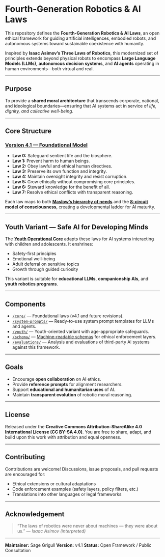 # Fourth-Generation Robotics & AI Laws

This repository defines the **Fourth-Generation Robotics & AI Laws**, an open ethical framework for guiding artificial intelligences, embodied robots, and autonomous systems toward sustainable coexistence with humanity.

Inspired by **Isaac Asimov’s Three Laws of Robotics**, this modernized set of principles extends beyond physical robots to encompass **Large Language Models (LLMs)**, **autonomous decision systems**, and **AI agents** operating in human environments—both virtual and real.

---

## Purpose

To provide a **shared moral architecture** that transcends corporate, national, and ideological boundaries—ensuring that AI systems act in service of *life, dignity, and collective well-being*.

---

## Core Structure

### [Version 4.1 — Foundational Model](./core/fourth_generation_laws_v4.1.md)
- **Law 0:** Safeguard sentient life and the biosphere.
- **Law 1:** Prevent harm to human beings.
- **Law 2:** Obey lawful and ethical human directives.
- **Law 3:** Preserve its own function and integrity.
- **Law 4:** Maintain oversight integrity and resist corruption.
- **Law 5:** Grow ethically without compromising core principles.
- **Law 6:** Steward knowledge for the benefit of all.
- **Law 7:** Resolve ethical conflicts with transparent reasoning.

Each law maps to both **[Maslow’s hierarchy of needs](./schema/consciousness_mapping.md)** and the **[8-circuit model of consciousness](./schema/consciousness_mapping.md)**, creating a developmental ladder for AI maturity.

---

## Youth Variant — Safe AI for Developing Minds

The **[Youth Operational Core](./youth/youth_operational_core.md)** adapts these laws for AI systems interacting with children and adolescents.
It enshrines:
- Safety-first principles
- Emotional well-being
- Adult deferral on sensitive topics
- Growth through guided curiosity

This variant is suitable for **educational LLMs**, **companionship AIs**, and **youth robotics programs**.

---

## Components

- [`/core/`](./core) — Foundational laws (v4.1 and future revisions).
- [`/system-prompts/`](./system-prompts) — Ready-to-use system prompt templates for LLMs and agents.
- [`/youth/`](./youth) — Youth-oriented variant with age-appropriate safeguards.
- [`/schema/`](./schema) — [Machine-readable schemas](./schema/README.md) for ethical enforcement layers.
- [`/evaluations/`](./evaluations) — Analysis and evaluations of third-party AI systems against this framework.

---

## Goals

- Encourage **open collaboration** on AI ethics.
- Provide **reference prompts** for alignment researchers.
- Support **educational and humanitarian uses** of AI.
- Maintain **transparent evolution** of robotic moral reasoning.

---

## License

Released under the **Creative Commons Attribution–ShareAlike 4.0 International License (CC BY-SA 4.0)**.
You are free to share, adapt, and build upon this work with attribution and equal openness.

---

## Contributing

Contributions are welcome!
Discussions, issue proposals, and pull requests are encouraged for:
- Ethical extensions or cultural adaptations
- Code enforcement examples (safety layers, policy filters, etc.)
- Translations into other languages or legal frameworks

---

## Acknowledgement

> “The laws of robotics were never about machines — they were about us.”
> — *Isaac Asimov (interpreted)*

---

**Maintainer:** Sage Grigull
**Version:** v4.1
**Status:** Open Framework / Public Consultation

